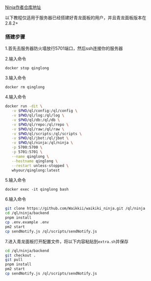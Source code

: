 [Ninja作者仓库地址](https://github.com/Waikkii/Waikiki_ninja/tree/master)


以下教程仅适用于服务器已经搭建好青龙面板的用户，并且青龙面板版本在2.8.2+

### 搭建步骤

1.首先去服务器防火墙放行5701端口，然后ssh连接你的服务器

2.输入命令

`docker stop qinglong`

3.输入命令

`docker rm qinglong`

4.输入命令
```bash
docker run -dit \
   -v $PWD/ql/config:/ql/config \
   -v $PWD/ql/log:/ql/log \
   -v $PWD/ql/db:/ql/db \
   -v $PWD/ql/repo:/ql/repo \
   -v $PWD/ql/raw:/ql/raw \
   -v $PWD/ql/scripts:/ql/scripts \
   -v $PWD/ql/jbot:/ql/jbot \
   -v $PWD/ql/ninja:/ql/ninja \
   -p 5700:5700 \
   -p 5701:5701 \
   --name qinglong \
   --hostname qinglong \
   --restart unless-stopped \
   whyour/qinglong:latest
```   
5.输入命令

`docker exec -it qinglong bash`

6.输入命令
```bash
git clone https://github.com/Waikkii/waikiki_ninja.git /ql/ninja
cd /ql/ninja/backend
pnpm install
cp .env.example .env
pm2 start
cp sendNotify.js /ql/scripts/sendNotify.js
```
7.进入青龙面板打开配置文件，将以下内容粘贴到`extra.sh`并保存
```bash
cd /ql/ninja/backend
git checkout .
git pull
pnpm install
pm2 start
cp sendNotify.js /ql/scripts/sendNotify.js
```
